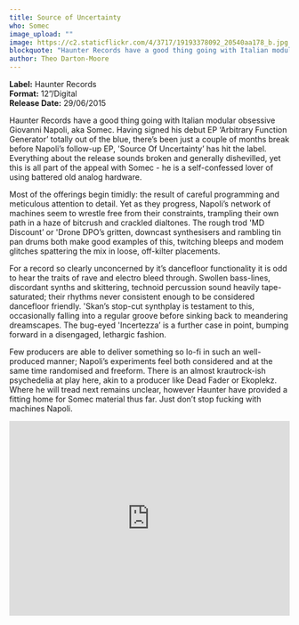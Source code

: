 ```yaml
---
title: Source of Uncertainty
who: Somec
image_upload: ""
image: https://c2.staticflickr.com/4/3717/19193378092_20540aa178_b.jpg
blockquote: "Haunter Records have a good thing going with Italian modular obsessive Giovanni Napoli, aka Somec. Having signed his debut EP ‘Arbitrary Function Generator’ totally out of the blue, there’s been just a couple of months break before Napoli’s follow-up EP, 'Source Of Uncertainty’ has hit the label. Everything about the release sounds broken and generally dishevilled, yet this is all part of the appeal with Somec - he is a self-confessed lover of using battered old analog hardware."
author: Theo Darton-Moore
---
```

**Label:** Haunter Records
<br>**Format:** 12”/Digital
<br>**Release Date:** 29/06/2015

Haunter Records have a good thing going with Italian modular obsessive Giovanni Napoli, aka Somec. Having signed his debut EP ‘Arbitrary Function Generator’ totally out of the blue, there’s been just a couple of months break before Napoli’s follow-up EP, 'Source Of Uncertainty’ has hit the label. Everything about the release sounds broken and generally dishevilled, yet this is all part of the appeal with Somec - he is a self-confessed lover of using battered old analog hardware.

Most of the offerings begin timidly: the result of careful programming and meticulous attention to detail. Yet as they progress, Napoli’s network of machines seem to wrestle free from their constraints, trampling their own path in a haze of bitcrush and crackled dialtones. The rough trod 'MD Discount’ or 'Drone DPO’s gritten, downcast synthesisers and rambling tin pan drums both make good examples of this, twitching bleeps and modem glitches spattering the mix in loose, off-kilter placements.

For a record so clearly unconcerned by it’s dancefloor functionality it is odd to hear the traits of rave and electro bleed through. Swollen bass-lines, discordant synths and skittering, technoid percussion sound heavily tape-saturated; their rhythms never consistent enough to be considered dancefloor friendly. 'Skan’s stop-cut synthplay is testament to this, occasionally falling into a regular groove before sinking back to meandering dreamscapes. The bug-eyed 'Incertezza’ is a further case in point, bumping forward in a disengaged, lethargic fashion. 

Few producers are able to deliver something so lo-fi in such an well-produced manner; Napoli’s experiments feel both considered and at the same time randomised and freeform. There is an almost krautrock-ish psychedelia at play here, akin to a producer like Dead Fader or Ekoplekz. Where he will tread next remains unclear, however Haunter have provided a fitting home for Somec material thus far. Just don’t stop fucking with machines Napoli.

<iframe width="100%" height="350" scrolling="no" frameborder="no" src="https://w.soundcloud.com/player/?url=https%3A//api.soundcloud.com/playlists/115194394&amp;color=ff5500&amp;auto_play=false&amp;hide_related=false&amp;show_comments=true&amp;show_user=true&amp;show_reposts=false"></iframe>


